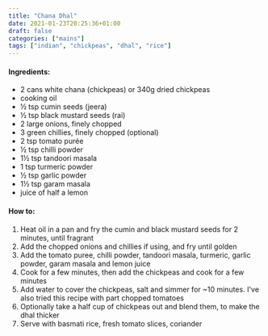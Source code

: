 ```yaml
---
title: "Chana Dhal"
date: 2021-01-23T20:25:36+01:00
draft: false
categories: ["mains"]
tags: ["indian", "chickpeas", "dhal", "rice"]
---
```


#### Ingredients:

* 2 cans white chana (chickpeas) or 340g dried chickpeas
* cooking oil
* ½ tsp cumin seeds (jeera)
* ½ tsp black mustard seeds (rai)
* 2 large onions, finely chopped
* 3 green chillies, finely chopped (optional)
* 2 tsp tomato purée
* ½ tsp chilli powder
* 1½ tsp tandoori masala
* 1 tsp turmeric powder
* ½ tsp garlic powder
* 1½ tsp garam masala
* juice of half a lemon

#### How to:

1. Heat oil in a pan and fry the cumin and black mustard seeds for 2 minutes, until fragrant
2. Add the chopped onions and chillies if using, and fry until golden
3. Add the tomato puree, chilli powder, tandoori masala, turmeric, garlic powder, garam masala and lemon juice
4. Cook for a few minutes, then add the chickpeas and cook for a few minutes
5. Add water to cover the chickpeas, salt and simmer for ~10 minutes. I've also tried this recipe with part chopped tomatoes
6. Optionally take a half cup of chickpeas out and blend them, to make the dhal thicker
7. Serve with basmati rice, fresh tomato slices, coriander
